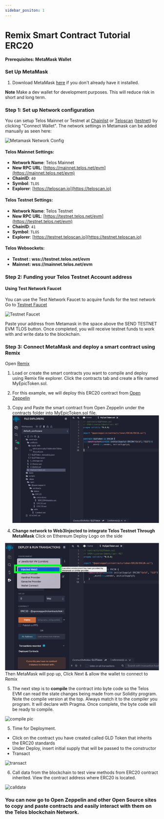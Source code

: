```yaml
---
sidebar_positon: 1
---
```


# Remix Smart Contract Tutorial ERC20

__Prerequisites: MetaMask Wallet__

### Set Up MetaMask
1. Download MetaMask [here](https://metamask.io/download/) if you don't already have it installed.

**Note** Make a dev wallet for development purposes. This will reduce risk in short and long term. 

### Step 1: Set up Network configuration
You can setup Telos Mainnet or Testnet at [Chainlist](https://chainlist.org) or [Teloscan](https://teloscan.io) 
([testnet](https://testnet.teloscan.io)) by clicking "Connect Wallet".  The network settings in Metamask can be added manually as seen here:


![Metamask Network Config](/img/metamask_config.png)

#### **Telos Mainnet Settings:**

* **Network Name**: Telos Mainnet 
* **New RPC URL**: [https://mainnet.telos.net/evm](https://mainnet.telos.net/evm)
* **ChainID**: `40`
* **Symbol**: `TLOS`
* **Explorer**: [https://teloscan.io](https://teloscan.io)

#### **Telos Testnet Settings:**

* **Network Name**: Telos Testnet
* **New RPC URL**: [https://testnet.telos.net/evm](https://testnet.telos.net/evm)
* **ChainID**: `41`
* **Symbol**: `TLOS`
* **Explorer**: [https://testnet.teloscan.io](https://testnet.teloscan.io)

#### **Telos Websockets:**

* **Testnet : wss://testnet.telos.net/evm**
* **Mainnet: wss://mainnet.telos.net/evm**

### Step 2: Funding your Telos Testnet Account address

#### Using Test Network Faucet

You can use the Test Network Faucet to acquire funds for the test network 
Go to [Testnet Faucet](https://app.telos.net/testnet/developers)

![Testnet Faucet](/img/testnet_faucet.png)


Paste your address from Metamask in the space above the SEND TESTNET EVM TLOS button. 
Once completed, you will receive testnet funds to work with and write data to the blockchain. 

### Step 3: Connect MetaMask and deploy a smart contract using Remix

Open [Remix](http://remix.ethereum.org/)


1. Load or create the smart contracts you want to compile and deploy using Remix file explorer. Click the contracts tab and create a file named MyEpicToken.sol. 

2. For this example, we will deploy this ERC20 contract from [Open Zeppelin](https://docs.openzeppelin.com/contracts/4.x/erc20)

3. Copy and Paste the smart contract from Open Zeppelin under the contracts folder into MyEpicToken.sol file. 
![ERC20 Token Pic](../../../static/img/My_EPIC_ERC.png)

4. **Change network to Web3Injected to integrate Telos Testnet Through MetaMask**
Click on Ethereum Deploy Logo on the side

![web3injected pic](../../../static/img/Injectedweb3.png)
Then MetaMask will pop up, Click Next & allow the wallet to connect to Remix 

5. The next step is to **compile** the contract into byte code so the Telos EVM can read the state changes being made from our Solidity program. Note the compile version at the top. Always match it to the compiler you program. It will declare with Pragma. Once complete, the byte code will be ready to compile.

![compile pic](/img/compile.png)

5. Time for Deployment. 
- Click on the contract you have created called GLD Token that inherits the ERC20 standards
- Under Deploy, insert initial supply that will be passed to the constructor
- Transact

![transact](/img/deploy.png)

6. Call data from the blockchain to test view methods from ERC20 contract inherited. View the contract address where ERC20 is located. 


![calldata](/img/call_data.png)

### You can now go to Open Zeppelin and other Open Source sites to copy and paste contracts and easily interact with them on the Telos blockchain Network. 
